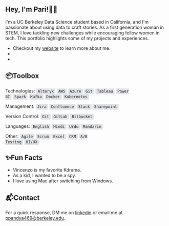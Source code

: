 ## Hey, I'm Pari!👋🏽

I'm a UC Berkeley Data Science student based in California, and I'm passionate about using data to craft stories. As a first generation woman in STEM, I love tackling new challenges while encouraging fellow women in tech. This portfolio highlights some of my projects and experiences. 

- Checkout my [website]() to learn more about me.
- 
- 


## 📦Toolbox

Technologies: <code style="background: #e1e4e8; border-radius: 3px; padding: 2px 5px;">Alteryx</code> <code style="background: #e1e4e8; border-radius: 3px; padding: 2px 5px;">AWS</code> <code style="background: #e1e4e8; border-radius: 3px; padding: 2px 5px;">Azure</code> <code style="background: #e1e4e8; border-radius: 3px; padding: 2px 5px;">Git</code> <code style="background: #e1e4e8; border-radius: 3px; padding: 2px 5px;">Tableau</code> <code style="background: #e1e4e8; border-radius: 3px; padding: 2px 5px;">Power BI</code> <code style="background: #e1e4e8; border-radius: 3px; padding: 2px 5px;">Spark</code> <code style="background: #e1e4e8; border-radius: 3px; padding: 2px 5px;">Kafka</code> <code style="background: #e1e4e8; border-radius: 3px; padding: 2px 5px;">Docker</code> <code style="background: #e1e4e8; border-radius: 3px; padding: 2px 5px;">Kubernetes</code>

Management: <code style="background: #e1e4e8; border-radius: 3px; padding: 2px 5px;">Jira</code> <code style="background: #e1e4e8; border-radius: 3px; padding: 2px 5px;">Confluence</code> <code style="background: #e1e4e8; border-radius: 3px; padding: 2px 5px;">Slack</code> <code style="background: #e1e4e8; border-radius: 3px; padding: 2px 5px;">Sharepoint</code> 

Version Control: <code style="background: #e1e4e8; border-radius: 3px; padding: 2px 5px;">Git</code> <code style="background: #e1e4e8; border-radius: 3px; padding: 2px 5px;">GitLab</code> <code style="background: #e1e4e8; border-radius: 3px; padding: 2px 5px;">Bitbucket</code>

Languages: <code style="background: #e1e4e8; border-radius: 3px; padding: 2px 5px;">English</code> <code style="background: #e1e4e8; border-radius: 3px; padding: 2px 5px;">Hindi</code> <code style="background: #e1e4e8; border-radius: 3px; padding: 2px 5px;">Urdu</code> <code style="background: #e1e4e8; border-radius: 3px; padding: 2px 5px;">Mandarin</code>

Other: <code style="background: #e1e4e8; border-radius: 3px; padding: 2px 5px;">Agile</code> <code style="background: #e1e4e8; border-radius: 3px; padding: 2px 5px;">Scrum</code> <code style="background: #e1e4e8; border-radius: 3px; padding: 2px 5px;">Excel</code> <code style="background: #e1e4e8; border-radius: 3px; padding: 2px 5px;">CRM</code> <code style="background: #e1e4e8; border-radius: 3px; padding: 2px 5px;">A/B Testing</code> <code style="background: #e1e4e8; border-radius: 3px; padding: 2px 5px;">UI/UX</code>

## ✨Fun Facts
- Vincenzo is my favorite Kdrama.
- As a kid, I wanted to be a spy.
- I love using Mac after switching from Windows.


## 📬Contact
For a quick response, DM me on [linkedin](https://www.linkedin.com/in/parimpandya/) or email me at ppandya469@berkeley.edu.
